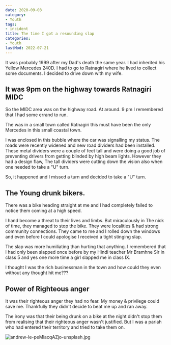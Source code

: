 ```yaml
---
date: 2020-09-03
category:
- Youth
tags:
- incident
title: The time I got a resounding slap
categories:
- Youth
lastMod: 2022-07-21
---
```

It was probably 1999 after my Dad's death the same year. I had inherited his Yellow Mercedes 240D. I had to go to Ratnagiri where he lived to collect some documents. I decided to drive down with my wife.

## It was 9pm on the highway towards Ratnagiri MIDC

So the MIDC area was on the highway road. At around. 9 pm I remembered that I had some errand to run.

The was in a small town called Ratnagiri this must have been the only Mercedes in this small coastal town.

I was enclosed in this bubble where the car was signalling my status. The roads were recently widened and new road dividers had been installed. These metal dividers were a couple of feet tall and were doing a good job of preventing drivers from getting blinded by high beam lights. However they had a design flaw, The tall dividers were cutting down the vision also when one needed to take a "U" turn.

So, it happened and I missed a turn and decided to take a "U" turn.

## The Young drunk bikers.

There was a bike heading straight at me and I had completely failed to notice them coming at a high speed.

I hand become a threat to their lives and limbs. But miraculously in The nick of time, they managed to stop the bike. They were localities & had strong community connections. They came to me and I rolled down the windows and even before I could apologise I received a tight stinging slap.

The slap was more humiliating than hurting that anything. I remembered that I had only been slapped once before by my Hindi teacher Mr Bramhne Sir in class 5 and yes one more time a girl slapped me in class IX.

I thought I was the rich businessman in the town and how could they even without any thought hit me???

## Power of Righteous anger

It was their righteous anger they had no fear. My money & privilege could save me. Thankfully they didn't decide to beat me up and ran away.

The irony was that their being drunk on a bike at the night didn't stop them from realising that their righteous anger wasn't justified. But I was a pariah who had entered their territory and tried to take them on.

![andrew-le-peMlacqAZjo-unsplash.jpg](https://manojnayak.mataroa.blog/images/47916371.jpeg)
